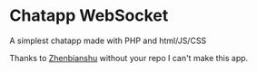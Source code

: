 # Chatapp WebSocket

A simplest chatapp made with PHP and html/JS/CSS

Thanks to [Zhenbianshu](https://github.com/zhenbianshu/websocket) without your repo I can't make this app.